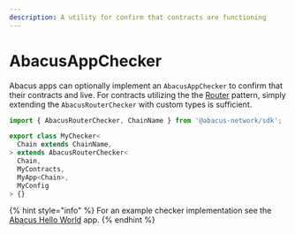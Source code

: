 ```yaml
---
description: A utility for confirm that contracts are functioning
---
```


# AbacusAppChecker

Abacus apps can optionally implement an `AbacusAppChecker` to confirm that their contracts and live. For contracts utilizing the the [Router](../router.md) pattern, simply extending the `AbacusRouterChecker` with custom types is sufficient.

```typescript
import { AbacusRouterChecker, ChainName } from '@abacus-network/sdk';

export class MyChecker<
  Chain extends ChainName,
> extends AbacusRouterChecker<
  Chain,
  MyContracts,
  MyApp<Chain>,
  MyConfig
> {}

```

{% hint style="info" %}
For an example checker implementation see the [Abacus Hello World](https://github.com/abacus-network/abacus-app-template/blob/main/src/deploy/check.ts) app.
{% endhint %}
